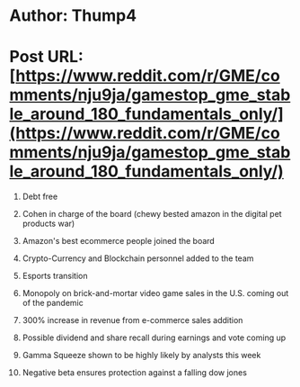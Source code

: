 # Author: Thump4
# Post URL: [https://www.reddit.com/r/GME/comments/nju9ja/gamestop_gme_stable_around_180_fundamentals_only/](https://www.reddit.com/r/GME/comments/nju9ja/gamestop_gme_stable_around_180_fundamentals_only/)


1. Debt free

2. Cohen in charge of the board (chewy bested amazon in the digital pet products war)

3. Amazon's best ecommerce people joined the board

4. Crypto-Currency and Blockchain personnel added to the team

5. Esports transition

6. Monopoly on brick-and-mortar video game sales in the U.S. coming out of the pandemic

7. 300% increase in revenue from e-commerce sales addition

8. Possible dividend and share recall during earnings and vote coming up

9. Gamma Squeeze shown to be highly likely by analysts this week

10. Negative beta ensures protection against a falling dow jones